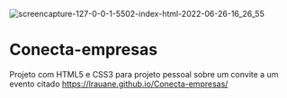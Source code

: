 ![screencapture-127-0-0-1-5502-index-html-2022-06-26-16_26_55](https://user-images.githubusercontent.com/102835801/175848375-7e3086cc-0753-474b-aae8-0bfef06798c3.png)
# Conecta-empresas
Projeto com HTML5 e  CSS3 para projeto pessoal sobre um convite a um evento citado
https://lrauane.github.io/Conecta-empresas/
